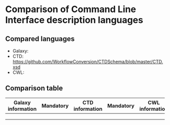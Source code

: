 # Comparison of Command Line Interface description languages

## Compared languages

* Galaxy: 
* CTD: https://github.com/WorkflowConversion/CTDSchema/blob/master/CTD.xsd
* CWL:


## Comparison table

|Galaxy information   |Mandatory   |CTD information   |Mandatory   |CWL information   |Mandatory   |
|---|---|---|---|---|---|
|   |   |   |   |   |   |
|   |   |   |   |   |   |
|   |   |   |   |   |   |
